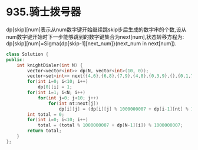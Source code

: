 # 935.骑士拨号器

dp[skip][num]表示从num数字键开始继续跳skip步后生成的数字串的个数,设从num数字键开始时下一步能够跳到的数字键集合为next[num],状态转移方程为:
dp[skip][num]=Sigma{dp[skip-1][next_num]}(next_num in next[num]).

```cpp
class Solution {
public:
    int knightDialer(int N) {
        vector<vector<int>> dp(N, vector<int>(10, 0));
        vector<set<int>> next{{4,6},{6,8},{7,9},{4,8},{0,3,9},{},{0,1,7},{2,6},{1,3},{2,4}};
        for(int i=0; i<10; i++)
            dp[0][i] = 1;
        for(int i=1; i<N; i++)
            for(int j=0; j<10; j++)
                for(int nt:next[j])
                    dp[i][j] = (dp[i][j] % 1000000007 + dp[i-1][nt] % 1000000007) % 1000000007;
        int total = 0;
        for(int i=0; i<10; i++)
            total = (total % 1000000007 + dp[N-1][i]) % 1000000007;
        return total;
    }
};
```
